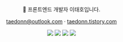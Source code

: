 <div align="center">

📌 프론트엔드 개발자 이태호입니다.

taedonn@outlook.com · [taedonn.tistory.com](https://taedonn.tistory.com/)

<img src="https://img.shields.io/badge/sass-CC6699?style=for-the-badge&logo=sass&logoColor=white"> <img src="https://img.shields.io/badge/javascript-F0db4f?style=for-the-badge&logo=javascript&logoColor=white"> <img src="https://img.shields.io/badge/react.js-61DAFB?style=for-the-badge&logo=react&logoColor=white"> <img src="https://img.shields.io/badge/node.js-339933?style=for-the-badge&logo=node.js&logoColor=white">

</div>
